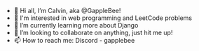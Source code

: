 - 👋 Hi all, I’m Calvin, aka @GappleBee!
- 👀 I'm interested in web programming and LeetCode problems
- 🌱 I’m currently learning more about Django
- 💞️ I’m looking to collaborate on anything, just hit me up!
- 📫 How to reach me: Discord - gapplebee

<!---
GappleBee/GappleBee is a ✨ special ✨ repository because its `README.md` (this file) appears on your GitHub profile.
You can click the Preview link to take a look at your changes.
--->
